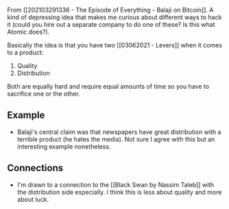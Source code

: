 From [[202103291336 - The Episode of Everything - Balaji on Bitcoin]]. A kind of depressing idea that makes me curious about different ways to hack it (could you hire out a separate company to do one of these? Is this what Atomic does?). 

Basically the idea is that you have two [[03062021 - Levers]] when it comes to a product: 

1. Quality
2. Distribution

Both are equally hard and require equal amounts of time so you have to sacrifice one or the other. 

## Example

- Balaji's central claim was that newspapers have great distribution with a terrible product (he hates the media). Not sure I agree with this but an interesting example nonetheless. 


## Connections
- I'm drawn to a connection to the [[Black Swan by Nassim Taleb]] with the distribution side especially. I think this is less about quality and more about luck. 